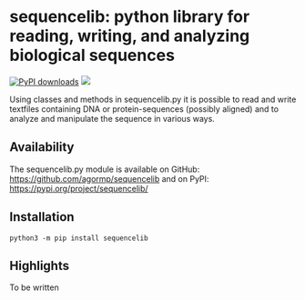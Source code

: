 # sequencelib: python library for reading, writing, and analyzing biological sequences

[![PyPI downloads](https://static.pepy.tech/personalized-badge/sequencelib?period=total&units=none&left_color=black&right_color=blue&left_text=downloads&service=github)](https://pepy.tech/project/sequencelib)
![](https://img.shields.io/badge/version-2.10.1-blue)

Using classes and methods in sequencelib.py it is possible to read and write textfiles containing DNA or protein-sequences (possibly aligned) and to analyze and manipulate the sequence in various ways.

## Availability

The sequencelib.py module is available on GitHub: https://github.com/agormp/sequencelib and on PyPI: https://pypi.org/project/sequencelib/

## Installation

```
python3 -m pip install sequencelib
```

## Highlights

To be written